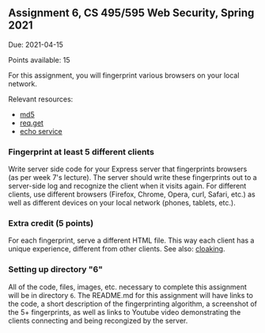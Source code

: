 ## Assignment 6, CS 495/595 Web Security, Spring 2021

Due: 2021-04-15

Points available: 15

For this assignment, you will fingerprint various browsers on your local network.  

Relevant resources:

* [md5](https://www.npmjs.com/package/md5)
* [req.get](http://expressjs.com/en/api.html#req.get)
* [echo service](http://scooterlabs.com/echo)

### Fingerprint at least 5 different clients 

Write server side code for your Express server that fingerprints browsers (as per week 7's lecture).  The server should write these fingerprints out to a server-side log and recognize the client when it visits again.  For different clients, use different browsers (Firefox, Chrome, Opera, curl, Safari, etc.) as well as different devices on your local network (phones, tablets, etc.).  

### Extra credit (5 points)

For each fingerprint, serve a different HTML file.  This way each client has a unique experience, different from other clients.  See also: [cloaking](https://en.wikipedia.org/wiki/Cloaking).

### Setting up directory "6"

All of the code, files, images, etc. necessary to complete this assignment will be in directory ```6```.  The README.md for this assignment will have links to the code, a short description of the fingerprinting algorithm, a screenshot of the 5+ fingerprints, as well as links to Youtube video demonstrating the clients connecting and being recongized by the server.


